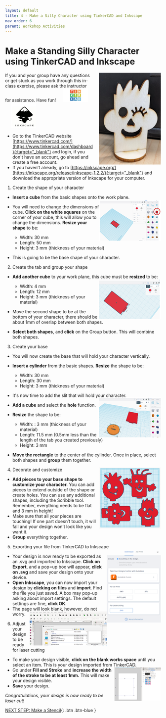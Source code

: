 ```yaml
---
layout: default
title: 4 - Make a Silly Character using TinkerCAD and Inkscape
nav_order: 6
parent: Workshop Activities
---
```


# Make a Standing Silly Character using TinkerCAD and Inkscape

<img src="images/act2/0.final.jpg" style="margin-left:20px; float:right;width:200px;" alt="image of a completed laser cut character">
If you and your group have any questions or get stuck as you work through this in-class exercise, please ask the instructor for assistance.  Have fun!

<img src="images/act2/tinkercad-logo.png" style="margin-left:20px; width:80px;" alt="tinkercad logo">
<img src="images/inkscape-logo.jpg" style="margin-left:20px; width:80px;" alt="inkscape logo">

- Go to the TinkerCAD website [https://www.tinkercad.com/](https://www.tinkercad.com/dashboard){:target="_blank"} and login, if you don't have an account, go ahead and create a free account. 
- If you haven’t already, go to [https://inkscape.org/](https://inkscape.org/release/inkscape-1.2.2/){:target="_blank"} and download the appropriate version of Inkscape for your computer.

1. Create the shape of your character

- **Insert a cube** from the basic shapes onto the work plane. <img src="images/act2/1.cube.png" style="float:right;width:200px;" alt="">
- You will need to change the dimensions of cube. **Click on the white squares** on the corner of your cube, this will allow you to change the dimensions. **Resize your shape** to be:
  - Width: 30 mm
  - Length: 50 mm
  - Height: 3 mm (thickness of your material)
    
- This is going to be the base shape of your character. 
  
2. Create the tab and group your shape

- **Add another cube** to your work plane, this cube must be **resized** to be: <img src="images/act2/2.group.png" style="float:right;width:200px;" alt="">
  - Width: 4 mm
  - Length: 12 mm
  - Height: 3 mm (thickness of your material)

- Move the second shape to be at the bottom of your character, there should be about 1mm of overlap between both shapes.
- **Select both shapes**, and **click** on the Group button. This will combine both shapes.

3. Create your base

- You will now create the base that will hold your character vertically. 
- **Insert a cylinder** from the basic shapes. **Resize** the shape to be:
  - Width: 30 mm
  - Length: 30 mm
  - Height: 3 mm (thickness of your material)

- It's now time to add the slit that will hold your character. <img src="images/act2/3.base.png" style="float:right;width:200px;" alt="">
- **Add a cube** and select the **hole** function.
- **Resize** the shape to be:
  - Width: : 3 mm (thickness of your material)
  - Length: 11.5 mm (0.5mm less than the length of the tab you created previously)
  - Height: 3 mm

- **Move the rectangle** to the center of the cylinder. Once in place, select both shapes and **group** them together.  

4. Decorate and customize <img src="images/act2/4.custum.png" style="float:right;width:200px;" alt="">

- **Add pieces to your base shape to customize your character.** You can add pieces to extend outside of the shape or create holes. You can use any additional shapes, including the Scribble tool. Remember, everything needs to be flat and 3 mm in height! 
- Make sure that all your pieces are touching! If one part doesn’t touch, it will fall and your design won’t look like you want it.
- **Group** everything together.

5. Exporting your file from TinkerCAD to Inkscape  <img src="images/act1/09.export.png" style="float:right;width:175px;" alt="">

- Your design is now ready to be exported as an .svg and imported to Inkscape. **Click on Export**, and a pop=up box will appear, **click on .svg** and save your design onto your device.
- **Open Inkscape**, you can now import your design by **clicking on files** and **import**. Find the file you just saved. A box may pop-up asking about import settings. The default settings are fine, **click OK**.
- The page will look blank, however, do not worry. <img src="images/act1/11.import.png" style="float:right;width:250px;" alt="">

6. Adjust your design to be ready for laser cutting

- To make your design visible, **click on the blank works space** until you select an item. This is your design imported from TinkerCAD. <img src="images/act1/12.select.png" style="float:right;width:150px;" alt="">
- Go under **Fill and Stroke** and **increase the width of the stroke to be at least 1mm.** This will make your design visible.
- **Save** your design.

_Congratulations, your design is now ready to be laser cut!_

[NEXT STEP: Make a Stencil](4-stencil.html){: .btn .btn-blue }
